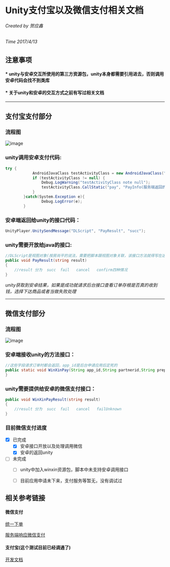 # Unity支付宝以及微信支付相关文档

###### Created by 贺应鑫
###### Time 2017/4/13

## 注意事项

#### * unity与安卓交互所使用的第三方资源包，unity本身都需要引用进去，否则调用安卓代码会找不到类库
####  * 关于unity和安卓的交互方式之前有写过相关文档
***
## 支付宝支付部分
### 流程图
![image]()
### unity调用安卓支付代码:

``` C#
try {
            AndroidJavaClass testActivityClass = new AndroidJavaClass("com.XunDa.Recognition.SecActivity");
            if (testActivityClass != null) {
                Debug.LogWarning("testActivityClass note null");
                testActivityClass.CallStatic("pay", "PayInfo(服务端返回的支付信息)");
            }
        }catch(System.Exception e){
                Debug.LogError(e);
        }
```
### 安卓端返回给unity的接口代码：

``` Java
UnityPlayer.UnitySendMessage("DLScript", "PayResult", "succ");
```

### unity需要开放给java的接口:

``` C#
//DLScript是视图对象(按房尚平的说法，需要把脚本跟视图对象关联，该接口方法就得写在这个DLScript下)
public void PayResult(string result)
{
    //result 分为  succ  fail   cancel   confirm四种情况
}
```
*unity获取到安卓结果，如果是成功就请求后台接口查看订单存根是否真的收到钱，选择下达商品或者当做失败处理*

---

## 微信支付部分
### 流程图
![image]()

### 安卓端接收unity的方法接口：

``` Java
//这些字段请求订单时都会返回，app_id是后台申请应用后定死的
public static void WinXinPay(String app_id,String partnerid,String prepayId,String nonceStr,String timeStamp,String packageValue,String sign){
}
```
### unity需要提供给安卓的微信支付接口：

``` C#
public void WinXinPayResult(string result)
{
    //result 分为  succ  fail   cancel   failUnknown
}

```

### 目前微信支付进度
- [x] 已完成
    - [x] 安卓接口开放以及处理调用微信
    - [x] 安卓的返回unity
- [ ] 未完成
    - [ ]  unity中加入winxin资源包，脚本中未支持安卓调用接口
    - [ ]  目前应用申请未下来，支付服务等暂无，没有调试过


## 相关参考链接
#### 微信支付
[统一下单](https://pay.weixin.qq.com/wiki/doc/api/app/app.php?chapter=9_1)

[服务端响应微信支付](https://pay.weixin.qq.com/wiki/doc/api/app/app.php?chapter=9_7&index=3)

#### 支付宝(这个测试目前已经调通了)
[开发文档](https://doc.open.alipay.com/docs/doc.htm?treeId=204&articleId=105051&docType=1)
